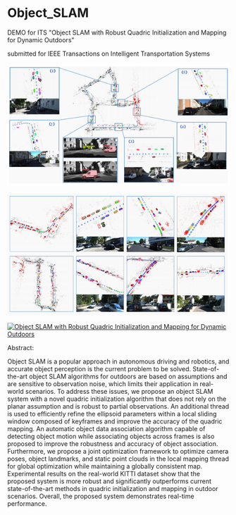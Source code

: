 # Object_SLAM


DEMO for ITS "Object SLAM with Robust Quadric Initialization and Mapping for Dynamic Outdoors"


submitted for IEEE Transactions on Intelligent Transportation Systems 


![Object map of KITTI 07](https://github.com/TianXiaoRui/Object_SLAM-/blob/main/fig/07.png)

![Object map of KITTI raw data seq 22](https://github.com/TianXiaoRui/Object_SLAM-/blob/main/fig/22.png)

[![Object SLAM with Robust Quadric Initialization and Mapping for Dynamic Outdoors](https://res.cloudinary.com/marcomontalbano/image/upload/v1675908893/video_to_markdown/images/youtube--ghm2eYfhBDs-c05b58ac6eb4c4700831b2b3070cd403.jpg)](https://www.youtube.com/watch?v=ghm2eYfhBDs "Object SLAM with Robust Quadric Initialization and Mapping for Dynamic Outdoors")

Abstract:


Object SLAM is a popular approach in autonomous driving and robotics, and accurate object perception is the current problem to be solved. State-of-the-art object SLAM algorithms for outdoors are based on assumptions and are sensitive to observation noise, which limits their application in real-world scenarios. 
To address these issues, we propose an object SLAM system with a novel quadric initialization algorithm that does not rely on the planar assumption and is robust to partial observations. An additional thread is used to efficiently refine the ellipsoid parameters within a local sliding window composed of keyframes and improve the accuracy of the quadric mapping. An automatic object data association algorithm capable of detecting object motion while associating objects across frames is also proposed to improve the robustness and accuracy of object association.  Furthermore, we propose a joint optimization framework to optimize camera poses, object landmarks, and static point clouds in the local mapping thread for global optimization while maintaining a globally consistent map.
Experimental results on the real-world KITTI dataset show that the proposed system is more robust and significantly outperforms current state-of-the-art methods in quadric initialization and mapping in outdoor scenarios. Overall, the proposed system demonstrates real-time performance.


